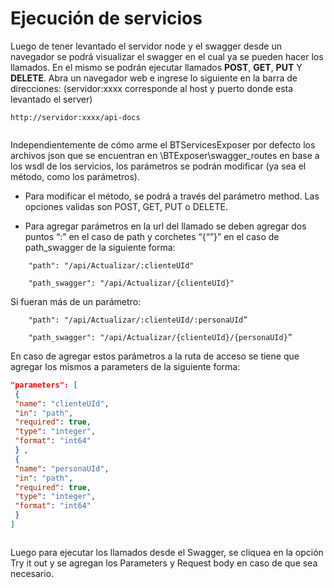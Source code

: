 # Ejecución de servicios

Luego de tener levantado el servidor node y el swagger desde un navegador se podrá visualizar 
el swagger en el cual ya se pueden hacer los llamados. En el mismo se podrán ejecutar llamados
**POST**, **GET**, **PUT** Y **DELETE**.
Abra un navegador web e ingrese lo siguiente en la barra de direcciones:
(servidor:xxxx corresponde al host y puerto donde esta levantado el server)

`http://servidor:xxxx/api-docs`


<img :src="$withBase('/img/12.png')" class="center">

Independientemente de cómo arme el BTServicesExposer por defecto los archivos json que se 
encuentran en \BTExposer\swagger_routes en base a los wsdl de los servicios, los parámetros se 
podrán modificar (ya sea el método, como los parámetros).


* Para modificar el método, se podrá a través del parámetro method. Las opciones validas son POST, GET, PUT o DELETE.

* Para agregar parámetros en la url del llamado se deben agregar dos puntos “:” en el caso de path y corchetes “{“”}” en el caso de path_swagger de la siguiente forma:

```
    "path": "/api/Actualizar/:clienteUId"

    "path_swagger": "/api/Actualizar/{clienteUId}" 
```

Si fueran más de un parámetro:

``` 
    "path": "/api/Actualizar/:clienteUId/:personaUId”

    "path_swagger": "/api/Actualizar/{clienteUId}/{personaUId}”
```

En caso de agregar estos parámetros a la ruta de acceso se tiene que agregar los mismos a 
parameters de la siguiente forma:

``` json
"parameters": [
 {
 "name": "clienteUId",
 "in": "path",
 "required": true,
 "type": "integer",
 "format": "int64"
 } ,
 {
 "name": "personaUId",
 "in": "path",
 "required": true,
 "type": "integer",
 "format": "int64"
 }
]

```

<img :src="$withBase('/img/13.png')" class="center">

Luego para ejecutar los llamados desde el Swagger, se cliquea en la opción Try it out y se
agregan los Parameters y Request body en caso de que sea necesario. 



<img :src="$withBase('/img/14.png')" class="center">

<img :src="$withBase('/img/15.png')" class="center">


